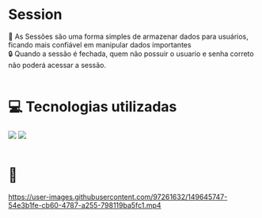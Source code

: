 # Session
📁 As Sessões são uma forma simples de armazenar dados para usuários, ficando mais confiável em manipular dados importantes <br>
🔒 Quando a sessão é fechada, quem não possuir o usuario e senha correto não poderá acessar a sessão. <br> <br>

# 💻 Tecnologias utilizadas
<div>
  <img align="center" src="https://img.shields.io/badge/PHP-777BB4?style=for-the-badge&logo=php&logoColor=white">
  <img align="center" src= "https://img.shields.io/badge/CSS3-1572B6?style=for-the-badge&logo=css3&logoColor=white">
</div>
<br>
   


# 🎥
https://user-images.githubusercontent.com/97261632/149645747-54e3b1fe-cb60-4787-a255-798119ba5fc1.mp4

